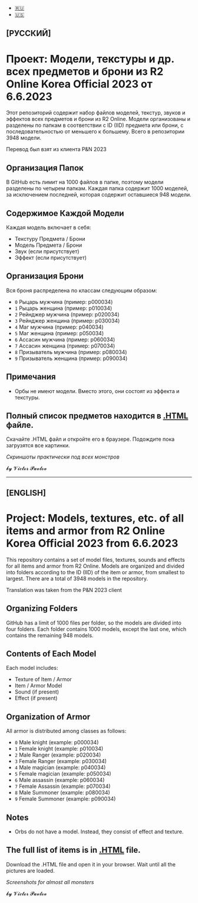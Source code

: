 <ul>
	<li><a href="#RUSSIAN">🇷🇺</a></li>
	<li><a href="#ENGLISH">🇺🇸</a></li>
</ul>



<h2 id="RUSSIAN">[РУССКИЙ]</h2>

<h1>Проект: Модели, текстуры и др. всех предметов и брони из R2 Online Korea Official 2023 от 6.6.2023</h1>

<p>Этот репозиторий содержит набор файлов моделей, текстур, звуков и эффектов всех предметов и брони из R2 Online. Модели организованы и разделены по папкам в соответствии с ID (IID) предмета или брони, с последовательностью от меньшего к большему. Всего в репозитории 3948 модели.</p>

<p>Перевод был взят из клиента P&N 2023</p>

<h2>Организация Папок</h2>

<p>В GitHub есть лимит на 1000 файлов в папке, поэтому модели разделены по четырем папкам. Каждая папка содержит 1000 моделей, за исключением последней, которая содержит оставшиеся 948 модели.</p>

<h2>Содержимое Каждой Модели</h2>

<p>Каждая модель включает в себя:</p>

<ul>
	<li>Текстуру Предмета / Брони</li>
	<li>Модель Предмета / Брони</li>
	<li>Звук (если присутствует)</li>
	<li>Эффект (если присутствует)</li>
</ul>

<h2>Организация Брони</h2>

<p>Вся броня распределена по классам следующим образом:</p>

<ul>
	<li><code>0</code> Рыцарь мужчина (пример: p000034)</li>
	<li><code>1</code> Рыцарь женщина (пример: p010034)</li>
	<li><code>2</code> Рейнджер мужчина (пример: p020034)</li>
	<li><code>3</code> Рейнджер женщина (пример: p030034)</li>
	<li><code>4</code> Маг мужчина (пример: p040034)</li>
	<li><code>5</code> Маг женщина (пример: p050034)</li>
	<li><code>6</code> Ассасин мужчина (пример: p060034)</li>
	<li><code>7</code> Ассасин женщина (пример: p070034)</li>
	<li><code>8</code> Призыватель мужчина (пример: p080034)</li>
	<li><code>9</code> Призыватель женщина (пример: p090034)</li>
</ul>

<h2>Примечания</h2>

<ul>
	<li>Орбы не имеют модели. Вместо этого, они состоят из эффекта и текстуры.</li>
</ul>

<h2>Полный список предметов находится в <a href="https://github.com/Aksel911/R2-Textures/tree/main/--%3D%3DMONSTER%20ITEM%20ARMOR%20MODELS%20FULL%3D%3D--/%5BKOREA%20OFF%202023%5D%20Модели%20предметов%20и%20брони/Список%20предметов%20с%20картинками/ALL_ITEMS.html">.HTML</a> файле.</h2>
<p>Скачайте .HTML файл и откройте его в браузере. Подождите пока загрузятся все картинки.</p>
<p><em>Скриншоты практически под всех монстров</em></p>

<p>𝓫𝔂 𝓥𝓲𝓬𝓽𝓸𝓻 𝓟𝓪𝓿𝓵𝓸𝓿</p>



<hr />

<h2 id="ENGLISH">[ENGLISH]</h2>

<h1>Project: Models, textures, etc. of all items and armor from R2 Online Korea Official 2023 from 6.6.2023</h1>

<p>This repository contains a set of model files, textures, sounds and effects for all items and armor from R2 Online. Models are organized and divided into folders according to the ID (IID) of the item or armor, from smallest to largest. There are a total of 3948 models in the repository.</p>

<p>Translation was taken from the P&N 2023 client</p>

<h2>Organizing Folders</h2>

<p>GitHub has a limit of 1000 files per folder, so the models are divided into four folders. Each folder contains 1000 models, except the last one, which contains the remaining 948 models.</p>

<h2>Contents of Each Model</h2>

<p>Each model includes:</p>

<ul>
<li>Texture of Item / Armor</li>
<li>Item / Armor Model</li>
<li>Sound (if present)</li>
<li>Effect (if present)</li>
</ul>

<h2>Organization of Armor</h2>

<p>All armor is distributed among classes as follows:</p>

<ul>
<li><code>0</code> Male knight (example: p000034)</li>
<li><code>1</code> Female knight (example: p010034)</li>
<li><code>2</code> Male Ranger (example: p020034)</li>
<li><code>3</code> Female Ranger (example: p030034)</li>
<li><code>4</code> Male magician (example: p040034)</li>
<li><code>5</code> Female magician (example: p050034)</li>
<li><code>6</code> Male assassin (example: p060034)</li>
<li><code>7</code> Female Assassin (example: p070034)</li>
<li><code>8</code> Male Summoner (example: p080034)</li>
<li><code>9</code> Female Summoner (example: p090034)</li>
</ul>

<h2>Notes</h2>

<ul>
<li>Orbs do not have a model. Instead, they consist of effect and texture.</li>
</ul>

<h2>The full list of items is in <a href="https://github.com/Aksel911/R2-Textures/tree/main/--%3D%3DMONSTER%20ITEM%20ARMOR%20MODELS%20FULL%3D%3D--/%5BKOREA%20OFF%202023%5D%20Модели%20предметов%20и%20брони/Список%20предметов%20с%20картинками/ALL_ITEMS.html">.HTML</a> file.</h2>
<p>Download the .HTML file and open it in your browser. Wait until all the pictures are loaded.</p>
<p><em>Screenshots for almost all monsters</em></p>

<p>𝓫𝔂 𝓥𝓲𝓬𝓽𝓸𝓻 𝓟𝓪𝓿𝓵𝓸𝓿</p>